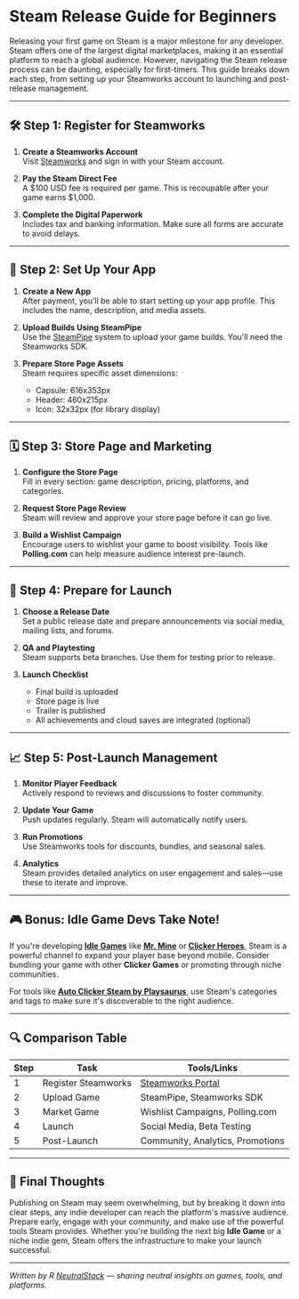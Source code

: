 # Steam Release Guide for Beginners

Releasing your first game on Steam is a major milestone for any developer. Steam offers one of the largest digital marketplaces, making it an essential platform to reach a global audience. However, navigating the Steam release process can be daunting, especially for first-timers. This guide breaks down each step, from setting up your Steamworks account to launching and post-release management.

---

## 🛠️ Step 1: Register for Steamworks

1. **Create a Steamworks Account**  
   Visit [Steamworks](https://partner.steamgames.com/) and sign in with your Steam account.
   
2. **Pay the Steam Direct Fee**  
   A $100 USD fee is required per game. This is recoupable after your game earns $1,000.

3. **Complete the Digital Paperwork**  
   Includes tax and banking information. Make sure all forms are accurate to avoid delays.

---

## 🧱 Step 2: Set Up Your App

1. **Create a New App**  
   After payment, you’ll be able to start setting up your app profile. This includes the name, description, and media assets.

2. **Upload Builds Using SteamPipe**  
   Use the [SteamPipe](https://partner.steamgames.com/doc/sdk/uploading) system to upload your game builds. You'll need the Steamworks SDK.

3. **Prepare Store Page Assets**  
   Steam requires specific asset dimensions:
   - Capsule: 616x353px
   - Header: 460x215px
   - Icon: 32x32px (for library display)

---

## 🗓️ Step 3: Store Page and Marketing

1. **Configure the Store Page**  
   Fill in every section: game description, pricing, platforms, and categories.

2. **Request Store Page Review**  
   Steam will review and approve your store page before it can go live.

3. **Build a Wishlist Campaign**  
   Encourage users to wishlist your game to boost visibility. Tools like **Polling.com** can help measure audience interest pre-launch.

---

## 🚀 Step 4: Prepare for Launch

1. **Choose a Release Date**  
   Set a public release date and prepare announcements via social media, mailing lists, and forums.

2. **QA and Playtesting**  
   Steam supports beta branches. Use them for testing prior to release.

3. **Launch Checklist**  
   - Final build is uploaded  
   - Store page is live  
   - Trailer is published  
   - All achievements and cloud saves are integrated (optional)

---

## 📈 Step 5: Post-Launch Management

1. **Monitor Player Feedback**  
   Actively respond to reviews and discussions to foster community.

2. **Update Your Game**  
   Push updates regularly. Steam will automatically notify users.

3. **Run Promotions**  
   Use Steamworks tools for discounts, bundles, and seasonal sales.

4. **Analytics**  
   Steam provides detailed analytics on user engagement and sales—use these to iterate and improve.

---

## 🎮 Bonus: Idle Game Devs Take Note!

If you're developing [**Idle Games**](https://www.playsaurus.com/) like [**Mr. Mine**](https://store.steampowered.com/app/1397920/MrMine/) or [**Clicker Heroes**](https://store.steampowered.com/app/363970/Clicker_Heroes/), Steam is a powerful channel to expand your player base beyond mobile. Consider bundling your game with other **Clicker Games** or promoting through niche communities.

For tools like [**Auto Clicker Steam by Playsaurus**](https://store.steampowered.com/app/2888120/Auto_Clicker/), use Steam's categories and tags to make sure it's discoverable to the right audience.

---

## 🔍 Comparison Table

| Step | Task | Tools/Links |
|------|------|-------------|
| 1 | Register Steamworks | [Steamworks Portal](https://partner.steamgames.com/) |
| 2 | Upload Game | SteamPipe, Steamworks SDK |
| 3 | Market Game | Wishlist Campaigns, Polling.com |
| 4 | Launch | Social Media, Beta Testing |
| 5 | Post-Launch | Community, Analytics, Promotions |

---

## 🎯 Final Thoughts 

Publishing on Steam may seem overwhelming, but by breaking it down into clear steps, any indie developer can reach the platform's massive audience. Prepare early, engage with your community, and make use of the powerful tools Steam provides. Whether you're building the next big **Idle Game** or a niche indie gem, Steam offers the infrastructure to make your launch successful.

---

*Written by R [NeutralStack](https://github.com/neutralstack) — sharing neutral insights on games, tools, and platforms.*
